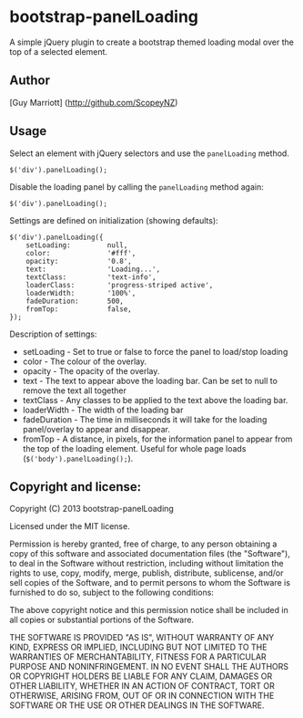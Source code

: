 bootstrap-panelLoading
======================

A simple jQuery plugin to create a bootstrap themed loading modal over the top of a selected element.

## Author

[Guy Marriott] (http://github.com/ScopeyNZ)

## Usage

Select an element with jQuery selectors and use the `panelLoading` method.

	$('div').panelLoading();
	
Disable the loading panel by calling the `panelLoading` method again:

	$('div').panelLoading();

Settings are defined on initialization (showing defaults):

	$('div').panelLoading({
		setLoading: 		null,
		color: 				'#fff',
		opacity: 			'0.8',
		text:				'Loading...',
		textClass:			'text-info',
		loaderClass:		'progress-striped active',
		loaderWidth:		'100%',
		fadeDuration:		500,
		fromTop:			false,
	});
	
Description of settings:

- setLoading - Set to true or false to force the panel to load/stop loading
- color - The colour of the overlay.
- opacity - The opacity of the overlay.
- text - The text to appear above the loading bar. Can be set to null to remove the text all together
- textClass - Any classes to be applied to the text above the loading bar.
- loaderWidth - The width of the loading bar
- fadeDuration - The time in milliseconds it will take for the loading panel/overlay to appear and disappear.
- fromTop - A distance, in pixels, for the information panel to appear from the top of the loading element. Useful for whole page loads (`$('body').panelLoading();`).

## Copyright and license:

Copyright (C) 2013 bootstrap-panelLoading

Licensed under the MIT license.

Permission is hereby granted, free of charge, to any person obtaining a copy of this software and associated documentation files (the "Software"), to deal in the Software without restriction, including without limitation the rights to use, copy, modify, merge, publish, distribute, sublicense, and/or sell copies of the Software, and to permit persons to whom the Software is furnished to do so, subject to the following conditions:

The above copyright notice and this permission notice shall be included in all copies or substantial portions of the Software.

THE SOFTWARE IS PROVIDED "AS IS", WITHOUT WARRANTY OF ANY KIND, EXPRESS OR IMPLIED, INCLUDING BUT NOT LIMITED TO THE WARRANTIES OF MERCHANTABILITY, FITNESS FOR A PARTICULAR PURPOSE AND NONINFRINGEMENT. IN NO EVENT SHALL THE AUTHORS OR COPYRIGHT HOLDERS BE LIABLE FOR ANY CLAIM, DAMAGES OR OTHER LIABILITY, WHETHER IN AN ACTION OF CONTRACT, TORT OR OTHERWISE, ARISING FROM, OUT OF OR IN CONNECTION WITH THE SOFTWARE OR THE USE OR OTHER DEALINGS IN THE SOFTWARE.
